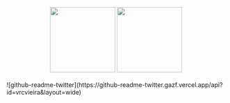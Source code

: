 <div align="center">
  <img height="150em" src="https://github-readme-stats.vercel.app/api?username=vrcvieira&show_icons=true&theme=gruvbox&&include_all_commits=true&count_private=true&hide=issues">
  <img height="150em" src="https://github-readme-stats.vercel.app/api/top-langs/?username=vrcvieira&theme=gruvbox&layout=compact&langs_count=6">
</div>

<br>
![github-readme-twitter](https://github-readme-twitter.gazf.vercel.app/api?id=vrcvieira&layout=wide)
